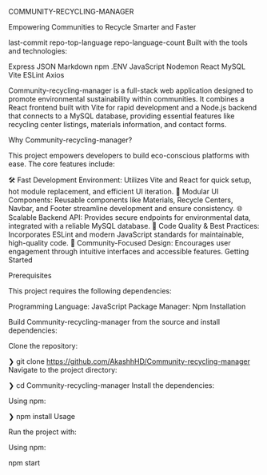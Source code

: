 COMMUNITY-RECYCLING-MANAGER

Empowering Communities to Recycle Smarter and Faster

last-commit repo-top-language repo-language-count
Built with the tools and technologies:

Express JSON Markdown npm .ENV JavaScript
Nodemon React MySQL Vite ESLint Axios


Community-recycling-manager is a full-stack web application designed to promote environmental sustainability within communities. It combines a React frontend built with Vite for rapid development and a Node.js backend that connects to a MySQL database, providing essential features like recycling center listings, materials information, and contact forms.

Why Community-recycling-manager?

This project empowers developers to build eco-conscious platforms with ease. The core features include:

🛠️ Fast Development Environment: Utilizes Vite and React for quick setup, hot module replacement, and efficient UI iteration.
🔧 Modular UI Components: Reusable components like Materials, Recycle Centers, Navbar, and Footer streamline development and ensure consistency.
🌐 Scalable Backend API: Provides secure endpoints for environmental data, integrated with a reliable MySQL database.
🎯 Code Quality & Best Practices: Incorporates ESLint and modern JavaScript standards for maintainable, high-quality code.
🚀 Community-Focused Design: Encourages user engagement through intuitive interfaces and accessible features.
Getting Started

Prerequisites

This project requires the following dependencies:

Programming Language: JavaScript
Package Manager: Npm
Installation

Build Community-recycling-manager from the source and install dependencies:

Clone the repository:

❯ git clone https://github.com/AkashhHD/Community-recycling-manager
Navigate to the project directory:

❯ cd Community-recycling-manager
Install the dependencies:

Using npm:

❯ npm install
Usage

Run the project with:

Using npm:

npm start
